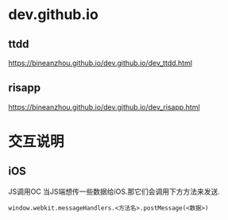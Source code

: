 # dev.github.io

## ttdd
https://bineanzhou.github.io/dev.github.io/dev_ttdd.html
## risapp
https://bineanzhou.github.io/dev.github.io/dev_risapp.html

# 交互说明
## iOS
JS调用OC
当JS端想传一些数据给iOS.那它们会调用下方方法来发送.

```
window.webkit.messageHandlers.<方法名>.postMessage(<数据>)
```
